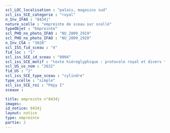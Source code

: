 ```yaml
---
scl_LOC_localisation : "palais, magasins sud"
scl_iss_SCE_categorie : "royal"
n_Inv_IFAO : "8434j"
nature_scelle : "empreinte de sceau sur scellé"
typeObjet : "Empreinte"
scl_PHO_no_photo_IFAO : "NU_2009_2919"
scl_PHO_no_photo_IFAO : "NU_2009_2920"
n_Inv_CSA : "3028"
scl_ISS_fid_sceau : "4"
fid_loc : "1"
scl_iss_SCE_id_sceau : "0004"
scl_iss_SCE_motif : "texte hiéroglyphique : protocole royal et divers titres de scribe dans la mrt de Pépy"
scl_US_us_nom : "2632"
fid_US : "2"
scl_iss_SCE_type_sceau : "cylindre"
type_scelle : "simple"
scl_iss_SCE_roi : "Pépy I"
sceaux :

title: empreinte n°8434j
images: 
id_notice: 8434j
layout: notice
type: empreinte
partie: 2
---
```


